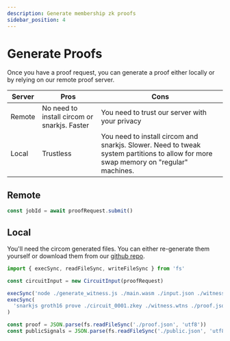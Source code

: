 ```yaml
---
description: Generate membership zk proofs
sidebar_position: 4
---
```


# Generate Proofs

Once you have a proof request, you can generate a proof either locally or by relying on our remote proof server.

| Server | Pros                                         | Cons                                                                                                                                 |
| ------ | -------------------------------------------- | ------------------------------------------------------------------------------------------------------------------------------------ |
| Remote | No need to install circom or snarkjs. Faster | You need to trust our server with your privacy                                                                                                        |
| Local  | Trustless                                    | You need to install circom and snarkjs. Slower. Need to tweak system partitions to allow for more swap memory on "regular" machines. |

## Remote

```typescript
const jobId = await proofRequest.submit()
```

## Local

You'll need the circom generated files. You can either re-generate them yourself or download them from our [github repo](https://github.com/privacy-scaling-explorations/e2e-zk-ecdsa/tree/main/apis/proving/generated).

```javascript
import { execSync, readFileSync, writeFileSync } from 'fs'

const circuitInput = new CircuitInput(proofRequest)

execSync('node ./generate_witness.js ./main.wasm ./input.json ./witness.wtns')
execSync(
  'snarkjs groth16 prove ./circuit_0001.zkey ./witness.wtns ./proof.json ./public.json',
)

const proof = JSON.parse(fs.readFileSync('./proof.json', 'utf8'))
const publicSignals = JSON.parse(fs.readFileSync('./public.json', 'utf8'))
```
